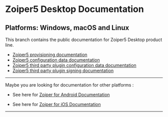 # **Zoiper5 Desktop Documentation**

## **Platforms**: **Windows, macOS and Linux**

This branch contains the public documentation for Zoiper5 Desktop product line.

* [Zoiper5 provisioning documentation](provisioning.md)
* [Zoiper5 configuration data documentation](configuration-data.md)
* [Zoiper5 third party plugin configuration data documentation](plugin-configuration.md)
* [Zoiper5 third party plugin signing documentation](plugin-signing.md)

* * *

Maybe you are looking for documentation for other platforms :

* See here for [Zoiper for Android Documentation](https://github.com/ZoiPer/public-docs/tree/Android)

* See here for [Zoiper for iOS Documentation](https://github.com/ZoiPer/public-docs/tree/iOS)

* * *
